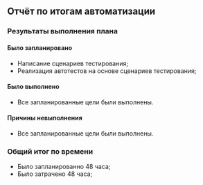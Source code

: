 ## Отчёт по итогам автоматизации
### Результаты выполнения плана
#### Было запланировано
* Написание сценариев тестирования;
* Реализация автотестов на основе сценариев тестирования;
#### Было выполнено
* Все запланированные цели были выполнены.
#### Причины невыполнения
* Все запланированные цели были выполнены.
### Общий итог по времени
* Было запланированно 48 часа;
* Было затрачено 48 часа;